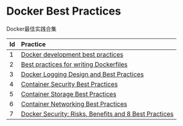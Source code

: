 # Docker Best Practices
Docker最佳实践合集

|Id|Practice|
|:-|:-|
|1|[Docker development best practices](https://docs.docker.com/develop/dev-best-practices/)|
|2|[Best practices for writing Dockerfiles](https://docs.docker.com/develop/develop-images/dockerfile_best-practices/)|
|3|[Docker Logging Design and Best Practices](https://success.docker.com/article/logging-best-practices)|
|4|[Container Security Best Practices](https://www.aquasec.com/wiki/display/containers/Container+Security+Best+Practices#perspectives-on-container-security-best-practices)|
|5|[Container Storage Best Practices](https://www.aquasec.com/wiki/display/containers/Container+Storage+Best+Practices)|
|6|[Container Networking Best Practices](https://www.aquasec.com/wiki/display/containers/Container+Networking+Best+Practices#perspectives-on-container-networking-best-practices)|
|7|[Docker Security: Risks, Benefits and 8 Best Practices](https://www.aquasec.com/wiki/display/containers/Docker+Security+-+Risks%2C+Benefits+and+8+Best+Practices)|

